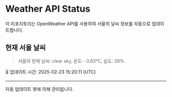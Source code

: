 
# Weather API Status

이 리포지토리는 OpenWeather API를 사용하여 서울의 날씨 정보를 자동으로 업데이트합니다.

## 현재 서울 날씨
> 서울의 현재 날씨: clear sky, 온도: -3.63°C, 습도: 39%

⏳ 업데이트 시간: 2025-02-23 15:20:11 (UTC)

---
자동 업데이트 봇에 의해 관리됩니다.
